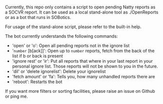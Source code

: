 Currently, this repo only contains a script to open pending Natty reports as a SOCVR report. It can be used as a local stand-alone tool as ./OpenReports or as a bot that runs in SOBotics.

For usage of the stand-alone script, please refer to the built-in help.

The bot currently understands the following commands:

 - 'open' or 'o': Open all pending reports not in the ignore list
 - '`number` [b[ack]]': Open up to `number` reports, fetch from the back of the list if b or back is present
 - 'ignore rest' or 'ir': Put all reports that where in your last report in your personal ignore list. Those reports will not be shown to you in the future.
 - 'dil' or 'delete ignorelist': Delete your ignorelist
 - 'fetch amount' or 'fa': Tells you, how many unhandled reports there are
 - 'reboot': Restarts the bot

If you want more filters or sorting facilities, please raise an issue on Github or ping me.

